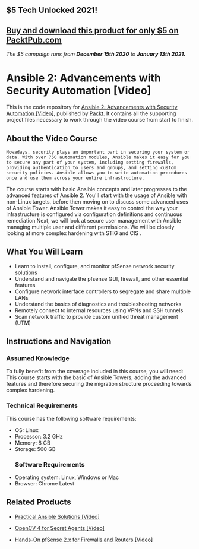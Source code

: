 ## $5 Tech Unlocked 2021!
[Buy and download this product for only $5 on PacktPub.com](https://www.packtpub.com/)
-----
*The $5 campaign         runs from __December 15th 2020__ to __January 13th 2021.__*

# Ansible 2: Advancements with Security Automation [Video]
This is the code repository for [Ansible 2: Advancements with Security Automation [Video]](https://www.packtpub.com/networking-and-servers/ansible-2-advancements-security-automation-video?utm_source=github&utm_medium=repository&utm_campaign=9781788478847), published by [Packt](https://www.packtpub.com/?utm_source=github). It contains all the supporting project files necessary to work through the video course from start to finish.
## About the Video Course
	Nowadays, security plays an important part in securing your system or data. With over 750 automation modules, Ansible makes it easy for you to secure any part of your system, including setting firewalls, providing authentication to users and groups, and setting custom security policies. Ansible allows you to write automation procedures once and use them across your entire infrastructure.
The course starts with basic Ansible concepts and later progresses to the advanced features of Ansible 2. You'll start with the usage of Ansible with non-Linux targets, before then moving on to discuss some advanced uses of Ansible Tower. Ansible Tower makes it easy to control the way your infrastructure is configured via configuration definitions and continuous remediation
Next, we will look at secure user management with Ansible managing multiple user and different permissions. We will be closely looking at more complex hardening with STIG and CIS .

<H2>What You Will Learn</H2>
<DIV class=book-info-will-learn-text>
<UL>
<LI>Learn to install, configure, and monitor pfSense network security solutions 
<LI>Understand and navigate the pfsense GUI, firewall, and other essential features 
<LI>Configure network interface controllers to segregate and share multiple LANs 
<LI>Understand the basics of diagnostics and troubleshooting networks 
<LI>Remotely connect to internal resources using VPNs and SSH tunnels 
<LI>Scan network traffic to provide custom unified threat management (UTM) </LI></UL></DIV>

## Instructions and Navigation
### Assumed Knowledge
To fully benefit from the coverage included in this course, you will need:<br/>
This course starts with the basic of Ansible Towers, adding the advanced features and therefore securing the migration structure proceeding towards complex hardening.	
### Technical Requirements
This course has the following software requirements:<br/>
<UL>
<LI>OS: Linux</LI>
<LI>Processor: 3.2 GHz</LI>
<LI>Memory: 8 GB</LI>
<LI>Storage: 500 GB</LI>

### Software Requirements
<LI>Operating system: Linux, Windows or Mac</LI>
<LI>Browser: Chrome Latest</LI></UL>


## Related Products
* [Practical Ansible Solutions [Video]](https://www.packtpub.com/networking-and-servers/practical-ansible-solutions-video?utm_source=github&utm_medium=repository&utm_campaign=9781788476904)

* [OpenCV 4 for Secret Agents [Video]](https://www.packtpub.com/application-development/opencv-4-secret-agents-video?utm_source=github&utm_medium=repository&utm_campaign=9781789806489)

* [Hands-On pfSense 2.x for Firewalls and Routers [Video]](https://www.packtpub.com/networking-and-servers/hands-pfsense-2x-firewalls-and-routers-video?utm_source=github&utm_medium=repository&utm_campaign=9781789805017)

